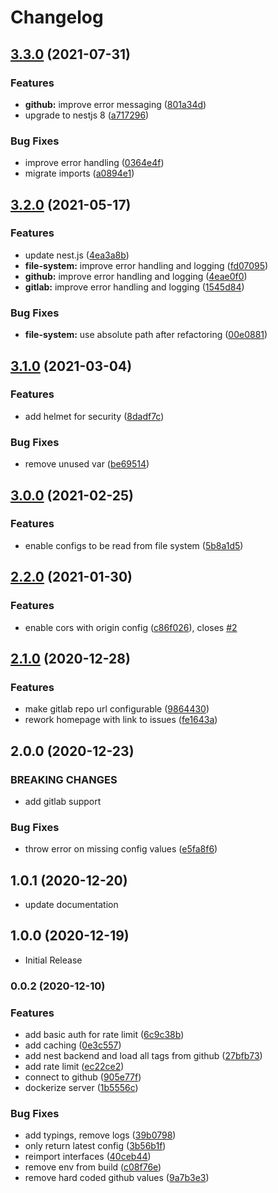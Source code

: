 # Changelog

## [3.3.0](https://github.com/markusfalk/cd-config-server/compare/v3.2.0...v3.3.0) (2021-07-31)


### Features

* **github:** improve error messaging ([801a34d](https://github.com/markusfalk/cd-config-server/commit/801a34dcd2bd05cd3dee9eed5af400f2cb51f792))
* upgrade to nestjs 8 ([a717296](https://github.com/markusfalk/cd-config-server/commit/a7172960d1b3cf0557cd74e0a1f459b857b57d71))


### Bug Fixes

* improve error handling ([0364e4f](https://github.com/markusfalk/cd-config-server/commit/0364e4fdf1f6c4a0c835a796382d0e3b52de5271))
* migrate imports ([a0894e1](https://github.com/markusfalk/cd-config-server/commit/a0894e1f14b4f289dfbdaddd673002c0e25ebdde))

## [3.2.0](https://github.com/markusfalk/cd-config-server/compare/v3.1.0...v3.2.0) (2021-05-17)


### Features

* update nest.js ([4ea3a8b](https://github.com/markusfalk/cd-config-server/commit/4ea3a8b3b3f9a2e87abcd49c2999bd5c9323f915))
* **file-system:** improve error handling and logging ([fd07095](https://github.com/markusfalk/cd-config-server/commit/fd07095decf1932068660d1efc101f23016f7205))
* **github:** improve error handling and logging ([4eae0f0](https://github.com/markusfalk/cd-config-server/commit/4eae0f02633b5a23301c0145d64e9424afcdcc83))
* **gitlab:** improve error handling and logging ([1545d84](https://github.com/markusfalk/cd-config-server/commit/1545d84af2815bc4ee93908b3f1c5db29fb0e891))


### Bug Fixes

* **file-system:** use absolute path after refactoring ([00e0881](https://github.com/markusfalk/cd-config-server/commit/00e08810a69e460960fc1f2553acf00285bbe8df))

## [3.1.0](https://github.com/markusfalk/cd-config-server/compare/v3.0.0...v3.1.0) (2021-03-04)


### Features

* add helmet for security ([8dadf7c](https://github.com/markusfalk/cd-config-server/commit/8dadf7c8d0bfe93531eeb35fd870d18d4090a9d0))


### Bug Fixes

* remove unused var ([be69514](https://github.com/markusfalk/cd-config-server/commit/be69514e5eaca1acd432ee2cb39ec3baa5645673))

## [3.0.0](https://github.com/markusfalk/cd-config-server/compare/v2.2.0...v3.0.0) (2021-02-25)


### Features

* enable configs to be read from file system ([5b8a1d5](https://github.com/markusfalk/cd-config-server/commit/5b8a1d57e66e23cf6940a4ddd96404c95441aa3e))

## [2.2.0](https://github.com/markusfalk/cd-config-server/compare/v2.1.0...v2.2.0) (2021-01-30)


### Features

* enable cors with origin config ([c86f026](https://github.com/markusfalk/cd-config-server/commit/c86f0265cd901f4665850fc12192ee5f306a07fa)), closes [#2](https://github.com/markusfalk/cd-config-server/issues/2)

## [2.1.0](https://github.com/markusfalk/cd-config-server/compare/v2.0.0...v2.1.0) (2020-12-28)


### Features

* make gitlab repo url configurable ([9864430](https://github.com/markusfalk/cd-config-server/commit/986443087618f79eab6058412319b9accda01c91))
* rework homepage with link to issues ([fe1643a](https://github.com/markusfalk/cd-config-server/commit/fe1643a5a16a7365905bf4915f7ea89d02b94379))

## 2.0.0 (2020-12-23)

### BREAKING CHANGES

- add gitlab support

### Bug Fixes

- throw error on missing config values ([e5fa8f6](https://github.com/markusfalk/cd-config-server/commit/e5fa8f607df7a7b0a5200757ea1e964a31d2036f))

## 1.0.1 (2020-12-20)

- update documentation

## 1.0.0 (2020-12-19)

- Initial Release

### 0.0.2 (2020-12-10)

### Features

- add basic auth for rate limit ([6c9c38b](https://github.com/markusfalk/cd-config-server/commit/6c9c38b756d45b5e2e00d58e3686a511267533ab))
- add caching ([0e3c557](https://github.com/markusfalk/cd-config-server/commit/0e3c557470c2ee6e175c5ef5f173828d9b70d72f))
- add nest backend and load all tags from github ([27bfb73](https://github.com/markusfalk/cd-config-server/commit/27bfb737421e3b2a6373393b4b37f7c90d4b2005))
- add rate limit ([ec22ce2](https://github.com/markusfalk/cd-config-server/commit/ec22ce2c6aa1cae0950370c23992d7bc9cb8c292))
- connect to github ([905e77f](https://github.com/markusfalk/cd-config-server/commit/905e77f108c69e4cddfcf01971ff3322560422f7))
- dockerize server ([1b5556c](https://github.com/markusfalk/cd-config-server/commit/1b5556c3ed96363bbee14688b4a4ece87e4096ef))

### Bug Fixes

- add typings, remove logs ([39b0798](https://github.com/markusfalk/cd-config-server/commit/39b079877eda4d6d60c4635bb322fdacc6410f9f))
- only return latest config ([3b56b1f](https://github.com/markusfalk/cd-config-server/commit/3b56b1f3aa8e7064e39508183db8a685d95d23f8))
- reimport interfaces ([40ceb44](https://github.com/markusfalk/cd-config-server/commit/40ceb44eb270192f876a6cd4e51589a742a8dc37))
- remove env from build ([c08f76e](https://github.com/markusfalk/cd-config-server/commit/c08f76ea3220200268211ec098cd47183ea59313))
- remove hard coded github values ([9a7b3e3](https://github.com/markusfalk/cd-config-server/commit/9a7b3e3c604d64527e2d4443c0c9853426950eb5))
